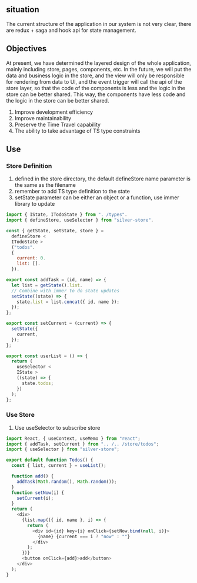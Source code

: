 ## situation

The current structure of the application in our system is not very clear, there are redux + saga and hook api for state management.

## Objectives

At present, we have determined the layered design of the whole application, mainly including store, pages, components, etc. In the future, we will put the data and business logic in the store, and the view will only be responsible for rendering from data to UI, and the event trigger will call the api of the store layer, so that the code of the components is less and the logic in the store can be better shared. This way, the components have less code and the logic in the store can be better shared.

1. Improve development efficiency
1. Improve maintainability
1. Preserve the Time Travel capability
1. The ability to take advantage of TS type constraints

## Use

### Store Definition

1. defined in the store directory, the default defineStore name parameter is the same as the filename
1. remember to add TS type definition to the state
1. setState parameter can be either an object or a function, use immer library to update

```js
import { IState, ITodoState } from ". /types".
import { defineStore, useSelector } from "silver-store".

const { getState, setState, store } =
  defineStore <
  ITodoState >
  ("todos".
  {
    current: 0.
    list: [].
  }).

export const addTask = (id, name) => {
  let list = getState().list.
  // Combine with immer to do state updates
  setState((state) => {
    state.list = list.concat({ id, name });
  });
};

export const setCurrent = (current) => {
  setState({
    current,
  });
};

export const userList = () => {
  return (
    useSelector <
    IState >
    ((state) => {
      state.todos;
    })
  );
};
```

### Use Store

1. Use useSelector to subscribe store

```js
import React, { useContext, useMemo } from "react";
import { addTask, setCurrent } from ".. /.. /store/todos";
import { useSelector } from "silver-store";

export default function Todos() {
  const { list, current } = useList();

  function add() {
    addTask(Math.random(), Math.random());
  }
  function setNow(i) {
    setCurrent(i);
  }
  return (
    <div>
      {list.map(({ id, name }, i) => {
        return (
          <div id={id} key={i} onClick={setNow.bind(null, i)}>
            {name} {current === i ? "now" : ""}
          </div>
        );
      })}
      <button onClick={add}>add</button>
    </div>
  );
}
```
